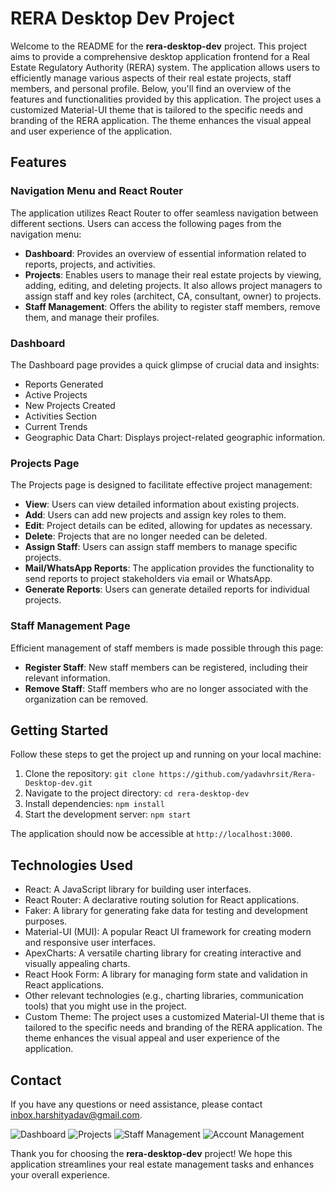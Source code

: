 # RERA Desktop Dev Project

Welcome to the README for the **rera-desktop-dev** project. This project aims to provide a comprehensive desktop application frontend for a Real Estate Regulatory Authority (RERA) system. The application allows users to efficiently manage various aspects of their real estate projects, staff members, and personal profile. Below, you'll find an overview of the features and functionalities provided by this application.
The project uses a customized Material-UI theme that is tailored to the specific needs and branding of the RERA application. The theme enhances the visual appeal and user experience of the application.
## Features

### Navigation Menu and React Router
The application utilizes React Router to offer seamless navigation between different sections. Users can access the following pages from the navigation menu:

- **Dashboard**: Provides an overview of essential information related to reports, projects, and activities.
- **Projects**: Enables users to manage their real estate projects by viewing, adding, editing, and deleting projects. It also allows project managers to assign staff and key roles (architect, CA, consultant, owner) to projects.
- **Staff Management**: Offers the ability to register staff members, remove them, and manage their profiles.

### Dashboard
The Dashboard page provides a quick glimpse of crucial data and insights:

- Reports Generated
- Active Projects
- New Projects Created
- Activities Section
- Current Trends
- Geographic Data Chart: Displays project-related geographic information.

### Projects Page
The Projects page is designed to facilitate effective project management:

- **View**: Users can view detailed information about existing projects.
- **Add**: Users can add new projects and assign key roles to them.
- **Edit**: Project details can be edited, allowing for updates as necessary.
- **Delete**: Projects that are no longer needed can be deleted.
- **Assign Staff**: Users can assign staff members to manage specific projects.
- **Mail/WhatsApp Reports**: The application provides the functionality to send reports to project stakeholders via email or WhatsApp.
- **Generate Reports**: Users can generate detailed reports for individual projects.

### Staff Management Page
Efficient management of staff members is made possible through this page:

- **Register Staff**: New staff members can be registered, including their relevant information.
- **Remove Staff**: Staff members who are no longer associated with the organization can be removed.

## Getting Started

Follow these steps to get the project up and running on your local machine:

1. Clone the repository: `git clone https://github.com/yadavhrsit/Rera-Desktop-dev.git`
2. Navigate to the project directory: `cd rera-desktop-dev`
3. Install dependencies: `npm install`
4. Start the development server: `npm start`

The application should now be accessible at `http://localhost:3000`.

## Technologies Used

- React: A JavaScript library for building user interfaces.
- React Router: A declarative routing solution for React applications.
- Faker: A library for generating fake data for testing and development purposes.
- Material-UI (MUI): A popular React UI framework for creating modern and responsive user interfaces.
- ApexCharts: A versatile charting library for creating interactive and visually appealing charts.
- React Hook Form: A library for managing form state and validation in React applications.
- Other relevant technologies (e.g., charting libraries, communication tools) that you might use in the project.
- Custom Theme: The project uses a customized Material-UI theme that is tailored to the specific needs and branding of the RERA application. The theme enhances the visual appeal and user experience of the application.

## Contact

If you have any questions or need assistance, please contact [inbox.harshityadav@gmail.com](mailto:inbox.harshityadav@gmail.com).

![Dashboard](screenshots/dashboard.png")
![Projects](screenshots/projects.png")
![Staff Management](screenshots/staff_management.png")
![Account Management](screenshots/account_management.png")

Thank you for choosing the **rera-desktop-dev** project! We hope this application streamlines your real estate management tasks and enhances your overall experience.
